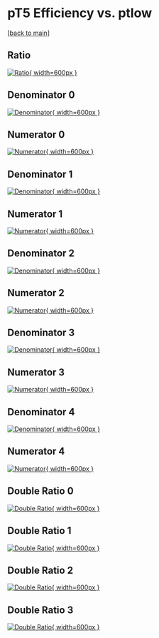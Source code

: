 # pT5 Efficiency vs. ptlow

[[back to main](./)]



## Ratio

[![Ratio](../mtv/var/pT5_base_321_0_eff_ptlow.png){ width=600px }](../mtv/var/pT5_base_321_0_eff_ptlow.pdf)

## Denominator 0

[![Denominator](../mtv/den/pT5_base_321_0_eff_ptlow_den0.png){ width=600px }](../mtv/den/pT5_base_321_0_eff_ptlow_den0.pdf)

## Numerator 0

[![Numerator](../mtv/num/pT5_base_321_0_eff_ptlow_num0.png){ width=600px }](../mtv/num/pT5_base_321_0_eff_ptlow_num0.pdf)

## Denominator 1

[![Denominator](../mtv/den/pT5_base_321_0_eff_ptlow_den1.png){ width=600px }](../mtv/den/pT5_base_321_0_eff_ptlow_den1.pdf)

## Numerator 1

[![Numerator](../mtv/num/pT5_base_321_0_eff_ptlow_num1.png){ width=600px }](../mtv/num/pT5_base_321_0_eff_ptlow_num1.pdf)

## Denominator 2

[![Denominator](../mtv/den/pT5_base_321_0_eff_ptlow_den2.png){ width=600px }](../mtv/den/pT5_base_321_0_eff_ptlow_den2.pdf)

## Numerator 2

[![Numerator](../mtv/num/pT5_base_321_0_eff_ptlow_num2.png){ width=600px }](../mtv/num/pT5_base_321_0_eff_ptlow_num2.pdf)

## Denominator 3

[![Denominator](../mtv/den/pT5_base_321_0_eff_ptlow_den3.png){ width=600px }](../mtv/den/pT5_base_321_0_eff_ptlow_den3.pdf)

## Numerator 3

[![Numerator](../mtv/num/pT5_base_321_0_eff_ptlow_num3.png){ width=600px }](../mtv/num/pT5_base_321_0_eff_ptlow_num3.pdf)

## Denominator 4

[![Denominator](../mtv/den/pT5_base_321_0_eff_ptlow_den4.png){ width=600px }](../mtv/den/pT5_base_321_0_eff_ptlow_den4.pdf)

## Numerator 4

[![Numerator](../mtv/num/pT5_base_321_0_eff_ptlow_num4.png){ width=600px }](../mtv/num/pT5_base_321_0_eff_ptlow_num4.pdf)

## Double Ratio 0

[![Double Ratio](../mtv/ratio/pT5_base_321_0_eff_ptlow_ratio0.png){ width=600px }](../mtv/ratio/pT5_base_321_0_eff_ptlow_ratio0.pdf)

## Double Ratio 1

[![Double Ratio](../mtv/ratio/pT5_base_321_0_eff_ptlow_ratio1.png){ width=600px }](../mtv/ratio/pT5_base_321_0_eff_ptlow_ratio1.pdf)

## Double Ratio 2

[![Double Ratio](../mtv/ratio/pT5_base_321_0_eff_ptlow_ratio2.png){ width=600px }](../mtv/ratio/pT5_base_321_0_eff_ptlow_ratio2.pdf)

## Double Ratio 3

[![Double Ratio](../mtv/ratio/pT5_base_321_0_eff_ptlow_ratio3.png){ width=600px }](../mtv/ratio/pT5_base_321_0_eff_ptlow_ratio3.pdf)

